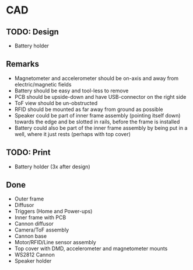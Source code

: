 # CAD
## TODO: Design
- Battery holder

## Remarks
- Magnetometer and accelerometer should be on-axis and away from electric/magnetic fields
- Battery should be easy and tool-less to remove
- PCB should be upside-down and have USB-connector on the right side
- ToF view should be un-obstructed
- RFID should be mounted as far away from ground as possible
- Speaker could be part of inner frame assembly (pointing itself down) towards the edge and be slotted in rails, before the frame is installed
- Battery could also be part of the inner frame assembly by being put in a well, where it just rests (perhaps with top cover)

## TODO: Print
- Battery holder (3x after design)

## Done
- Outer frame
- Diffusor
- Triggers (Home and Power-ups)
- Inner frame with PCB
- Cannon diffusor
- Camera/ToF assembly
- Cannon base
- Motor/RFID/Line sensor assembly
- Top cover with DMD, accelerometer and magnetometer mounts
- WS2812 Cannon
- Speaker holder
